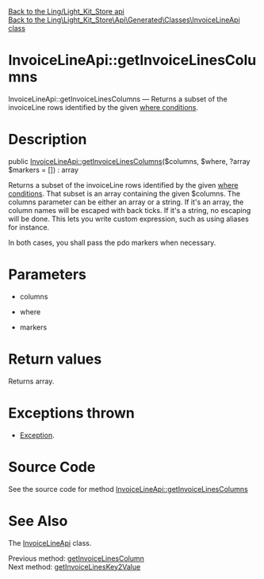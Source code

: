 [Back to the Ling/Light_Kit_Store api](https://github.com/lingtalfi/Light_Kit_Store/blob/master/doc/api/Ling/Light_Kit_Store.md)<br>
[Back to the Ling\Light_Kit_Store\Api\Generated\Classes\InvoiceLineApi class](https://github.com/lingtalfi/Light_Kit_Store/blob/master/doc/api/Ling/Light_Kit_Store/Api/Generated/Classes/InvoiceLineApi.md)


InvoiceLineApi::getInvoiceLinesColumns
================



InvoiceLineApi::getInvoiceLinesColumns — Returns a subset of the invoiceLine rows identified by the given [where conditions](https://github.com/lingtalfi/SimplePdoWrapper#the-where-conditions).




Description
================


public [InvoiceLineApi::getInvoiceLinesColumns](https://github.com/lingtalfi/Light_Kit_Store/blob/master/doc/api/Ling/Light_Kit_Store/Api/Generated/Classes/InvoiceLineApi/getInvoiceLinesColumns.md)($columns, $where, ?array $markers = []) : array




Returns a subset of the invoiceLine rows identified by the given [where conditions](https://github.com/lingtalfi/SimplePdoWrapper#the-where-conditions).
That subset is an array containing the given $columns.
The columns parameter can be either an array or a string.
If it's an array, the column names will be escaped with back ticks.
If it's a string, no escaping will be done. This lets you write custom expression, such as using aliases for instance.

In both cases, you shall pass the pdo markers when necessary.




Parameters
================


- columns

    

- where

    

- markers

    


Return values
================

Returns array.


Exceptions thrown
================

- [Exception](http://php.net/manual/en/class.exception.php).&nbsp;







Source Code
===========
See the source code for method [InvoiceLineApi::getInvoiceLinesColumns](https://github.com/lingtalfi/Light_Kit_Store/blob/master/Api/Generated/Classes/InvoiceLineApi.php#L214-L223)


See Also
================

The [InvoiceLineApi](https://github.com/lingtalfi/Light_Kit_Store/blob/master/doc/api/Ling/Light_Kit_Store/Api/Generated/Classes/InvoiceLineApi.md) class.

Previous method: [getInvoiceLinesColumn](https://github.com/lingtalfi/Light_Kit_Store/blob/master/doc/api/Ling/Light_Kit_Store/Api/Generated/Classes/InvoiceLineApi/getInvoiceLinesColumn.md)<br>Next method: [getInvoiceLinesKey2Value](https://github.com/lingtalfi/Light_Kit_Store/blob/master/doc/api/Ling/Light_Kit_Store/Api/Generated/Classes/InvoiceLineApi/getInvoiceLinesKey2Value.md)<br>

